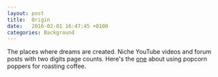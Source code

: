 ```yaml
---
layout: post
title:  Origin
date:   2016-02-01 16:47:45 +0100
categories: Background
---
```


The places where dreams are created. Niche YouTube videos and forum posts with two digits page counts. Here's the [one](https://www.kaffee-netz.de/threads/kaffee-roesten-mit-severin-popcornmaschine-3751.80919/) about using popcorn poppers for roasting coffee.
